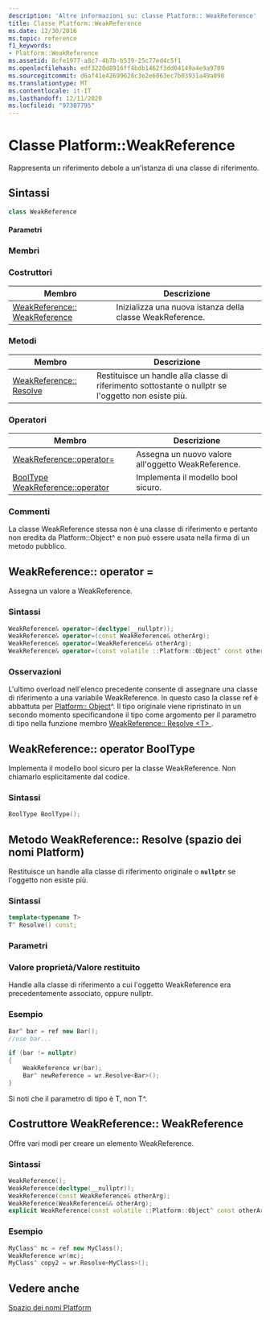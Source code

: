 ```yaml
---
description: 'Altre informazioni su: classe Platform:: WeakReference'
title: Classe Platform::WeakReference
ms.date: 12/30/2016
ms.topic: reference
f1_keywords:
- Platform::WeakReference
ms.assetid: 8cfe1977-a8c7-4b7b-b539-25c77ed4c5f1
ms.openlocfilehash: edf3220d8916ff4bdb1462f3dd04149a4e9a9709
ms.sourcegitcommit: d6af41e42699628c3e2e6063ec7b03931a49a098
ms.translationtype: MT
ms.contentlocale: it-IT
ms.lasthandoff: 12/11/2020
ms.locfileid: "97307795"
---
```

# <a name="platformweakreference-class"></a>Classe Platform::WeakReference

Rappresenta un riferimento debole a un'istanza di una classe di riferimento.

## <a name="syntax"></a>Sintassi

```cpp
class WeakReference
```

#### <a name="parameters"></a>Parametri

### <a name="members"></a>Membri

### <a name="constructors"></a>Costruttori

|Membro|Descrizione|
|------------|-----------------|
|[WeakReference:: WeakReference](#ctor)|Inizializza una nuova istanza della classe WeakReference.|

### <a name="methods"></a>Metodi

|Membro|Descrizione|
|------------|-----------------|
|[WeakReference:: Resolve](#resolve)|Restituisce un handle alla classe di riferimento sottostante o nullptr se l'oggetto non esiste più.|

### <a name="operators"></a>Operatori

|Membro|Descrizione|
|------------|-----------------|
|[WeakReference::operator=](#operator-assign)|Assegna un nuovo valore all'oggetto WeakReference.|
|[BoolType WeakReference::operator](#booltype)|Implementa il modello bool sicuro.|

### <a name="remarks"></a>Commenti

La classe WeakReference stessa non è una classe di riferimento e pertanto non eredita da Platform::Object^ e non può essere usata nella firma di un metodo pubblico.

## <a name="weakreferenceoperator"></a><a name="operator-assign"></a> WeakReference:: operator =

Assegna un valore a WeakReference.

### <a name="syntax"></a>Sintassi

```cpp
WeakReference& operator=(decltype(__nullptr));
WeakReference& operator=(const WeakReference& otherArg);
WeakReference& operator=(WeakReference&& otherArg);
WeakReference& operator=(const volatile ::Platform::Object^ const otherArg);
```

### <a name="remarks"></a>Osservazioni

L'ultimo overload nell'elenco precedente consente di assegnare una classe di riferimento a una variabile WeakReference. In questo caso la classe ref è abbattuta per [Platform:: Object](../cppcx/platform-object-class.md)^. Il tipo originale viene ripristinato in un secondo momento specificandone il tipo come argomento per il parametro di tipo nella funzione membro [WeakReference:: Resolve \<T> ](#resolve) .

## <a name="weakreferenceoperator-booltype"></a><a name="booltype"></a> WeakReference:: operator BoolType

Implementa il modello bool sicuro per la classe WeakReference. Non chiamarlo esplicitamente dal codice.

### <a name="syntax"></a>Sintassi

```cpp
BoolType BoolType();
```

## <a name="weakreferenceresolve-method-platform-namespace"></a><a name="resolve"></a> Metodo WeakReference:: Resolve (spazio dei nomi Platform)

Restituisce un handle alla classe di riferimento originale o **`nullptr`** se l'oggetto non esiste più.

### <a name="syntax"></a>Sintassi

```cpp
template<typename T>
T^ Resolve() const;
```

### <a name="parameters"></a>Parametri

### <a name="property-valuereturn-value"></a>Valore proprietà/Valore restituito

Handle alla classe di riferimento a cui l'oggetto WeakReference era precedentemente associato, oppure nullptr.

### <a name="example"></a>Esempio

```cpp
Bar^ bar = ref new Bar();
//use bar...

if (bar != nullptr)
{
    WeakReference wr(bar);
    Bar^ newReference = wr.Resolve<Bar>();
}
```

Si noti che il parametro di tipo è T, non T^.

## <a name="weakreferenceweakreference-constructor"></a><a name="ctor"></a> Costruttore WeakReference:: WeakReference

Offre vari modi per creare un elemento WeakReference.

### <a name="syntax"></a>Sintassi

```cpp
WeakReference();
WeakReference(decltype(__nullptr));
WeakReference(const WeakReference& otherArg);
WeakReference(WeakReference&& otherArg);
explicit WeakReference(const volatile ::Platform::Object^ const otherArg);
```

### <a name="example"></a>Esempio

```cpp
MyClass^ mc = ref new MyClass();
WeakReference wr(mc);
MyClass^ copy2 = wr.Resolve<MyClass>();
```

## <a name="see-also"></a>Vedere anche

[Spazio dei nomi Platform](../cppcx/platform-namespace-c-cx.md)
